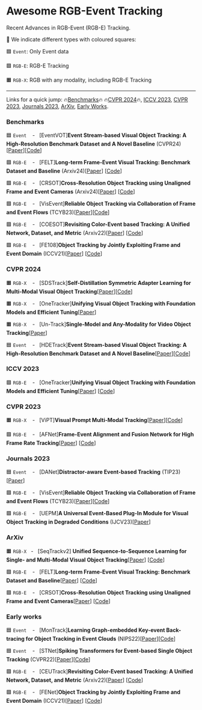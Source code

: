 # Awesome RGB-Event Tracking

Recent Advances in RGB-Event (RGB-E) Tracking.

:teddy_bear: We indicate different types with coloured squares:

:blue_square: `Event`: Only Event data

:green_square: `RGB-E`: RGB-E Tracking

:orange_square: `RGB-X`: RGB with any modality, including RGB-E Tracking


---

Links for a quick jump: 🔥[Benchmarks](#data)🔥 🔥[CVPR 2024](#cvpr24)🔥, [ICCV 2023](#iccv23), [CVPR 2023](#cvpr23), [Journals 2023](#j23), [ArXiv](#arxiv), [Early Works](#ew).

### <span id="data">Benchmarks</span>

:blue_square: `Event` &nbsp;&nbsp;&nbsp;-&nbsp;&nbsp;&nbsp;[EventVOT]**Event Stream-based Visual Object Tracking: A High-Resolution Benchmark Dataset and A Novel Baseline**&nbsp;(CVPR24)[[Paper](https://arxiv.org/abs/2309.14611)][[Code](https://github.com/Event-AHU/EventVOT_Benchmark)]

:green_square: `RGB-E` &nbsp;&nbsp;&nbsp;-&nbsp;&nbsp;&nbsp;[FELT]**Long-term Frame-Event Visual Tracking: Benchmark
Dataset and Baseline**&nbsp;(Arxiv24)[[Paper](https://arxiv.org/pdf/2403.05839)]
[[Code](https://github.com/Event-AHU/FELT_SOT_Benchmark)]

:green_square: `RGB-E` &nbsp;&nbsp;&nbsp;-&nbsp;&nbsp;&nbsp;[CRSOT]**Cross-Resolution Object Tracking using Unaligned Frame and Event Cameras**&nbsp;(Arxiv24)[[Paper](https://arxiv.org/abs/2401.02826)]
[[Code](https://github.com/Event-AHU/Cross_Resolution_SOT)]

:green_square: `RGB-E` &nbsp;&nbsp;&nbsp;-&nbsp;&nbsp;&nbsp;[VisEvent]**Reliable Object Tracking via Collaboration of Frame and Event Flows**&nbsp;(TCYB23)[[Paper](https://ieeexplore.ieee.org/abstract/document/10284004)][[Code](https://github.com/wangxiao5791509/VisEvent_SOT_Benchmark)]

:green_square: `RGB-E` &nbsp;&nbsp;&nbsp;-&nbsp;&nbsp;&nbsp;[COESOT]**Revisiting Color-Event based Tracking: A Unified Network, Dataset, and Metric**&nbsp;(Arxiv22)[[Paper](https://arxiv.org/abs/2211.11010)]
[[Code](https://github.com/Jee-King/ICCV2021_Event_Frame_Tracking)]

:green_square: `RGB-E` &nbsp;&nbsp;&nbsp;-&nbsp;&nbsp;&nbsp;[FE108]**Object Tracking by Jointly Exploiting Frame and Event Domain**&nbsp;(ICCV21)[[Paper](https://arxiv.org/abs/2109.09052)]
[[Code](https://github.com/Jee-King/ICCV2021_Event_Frame_Tracking)]

### <span id="cvpr24">CVPR 2024</span>
:orange_square: `RGB-X` &nbsp;&nbsp;&nbsp;-&nbsp;&nbsp;&nbsp;[SDSTrack]**Self-Distillation Symmetric Adapter Learning for Multi-Modal Visual Object Tracking**[[Paper](https://arxiv.org/abs/2403.16002)][[Code](https://github.com/hoqolo/SDSTrack)]

:orange_square: `RGB-X` &nbsp;&nbsp;&nbsp;-&nbsp;&nbsp;&nbsp;[OneTracker]**Unifying Visual Object Tracking with Foundation Models and Efficient Tuning**[[Paper](https://arxiv.org/abs/2403.09634)]

:orange_square: `RGB-X` &nbsp;&nbsp;&nbsp;-&nbsp;&nbsp;&nbsp;[Un-Track]**Single-Model and Any-Modality for Video Object Tracking**[[Paper](https://arxiv.org/abs/2311.15851)]

:blue_square: `Event` &nbsp;&nbsp;&nbsp;-&nbsp;&nbsp;&nbsp;[HDETrack]**Event Stream-based Visual Object Tracking: A High-Resolution Benchmark Dataset and A Novel Baseline**[[Paper](https://arxiv.org/abs/2309.14611)][[Code](https://github.com/Event-AHU/EventVOT_Benchmark)]

### <span id="iccv23">ICCV 2023</span>

:green_square: `RGB-E` &nbsp;&nbsp;&nbsp;-&nbsp;&nbsp;&nbsp;[OneTracker]**Unifying Visual Object Tracking with Foundation Models and Efficient Tuning**[[Paper](https://arxiv.org/abs/2307.04129)]
[[Code](https://github.com/ZHU-Zhiyu/High-Rank_RGB-Event_Tracker)]

### <span id="cvpr23">CVPR 2023</span>

:orange_square: `RGB-X` &nbsp;&nbsp;&nbsp;-&nbsp;&nbsp;&nbsp;[ViPT]**Visual Prompt Multi-Modal Tracking**[[Paper](https://arxiv.org/abs/2303.10826)][[Code](https://github.com/jiawen-zhu/ViPT)]

:green_square: `RGB-E` &nbsp;&nbsp;&nbsp;-&nbsp;&nbsp;&nbsp;[AFNet]**Frame-Event Alignment and Fusion Network for High Frame Rate Tracking**[[Paper](https://arxiv.org/abs/2305.15688)]
[[Code](https://github.com/Jee-King/AFNet)]

### <span id="j23">Journals 2023</span>
:blue_square: `Event` &nbsp;&nbsp;&nbsp;-&nbsp;&nbsp;&nbsp;[DANet]**Distractor-aware Event-based Tracking**&nbsp;(TIP23)[[Paper](https://ieeexplore.ieee.org/document/10299598)]

:green_square: `RGB-E` &nbsp;&nbsp;&nbsp;-&nbsp;&nbsp;&nbsp;[VisEvent]**Reliable Object Tracking via Collaboration of Frame and Event Flows**&nbsp;(TCYB23)[[Paper](https://ieeexplore.ieee.org/abstract/document/10284004)][[Code](https://github.com/wangxiao5791509/VisEvent_SOT_Benchmark)]

:green_square: `RGB-E` &nbsp;&nbsp;&nbsp;-&nbsp;&nbsp;&nbsp;[UEPM]**A Universal Event-Based Plug-In Module for Visual Object Tracking in Degraded Conditions**&nbsp;(IJCV23)[[Paper](https://link.springer.com/article/10.1007/s11263-023-01959-8)]

### <span id="arxiv">ArXiv</span>
:orange_square: `RGB-X`&nbsp;&nbsp;&nbsp;-&nbsp;&nbsp;&nbsp;[SeqTrackv2] **Unified Sequence-to-Sequence Learning for Single- and Multi-Modal Visual Object Tracking**[[Paper](https://arxiv.org/abs/2304.14394)]
  [[Code](https://github.com/chenxin-dlut/SeqTrackv2)]
  
:green_square: `RGB-E` &nbsp;&nbsp;&nbsp;-&nbsp;&nbsp;&nbsp;[FELT]**Long-term Frame-Event Visual Tracking: Benchmark
Dataset and Baseline**[[Paper](https://arxiv.org/pdf/2403.05839)]
[[Code](https://github.com/Event-AHU/FELT_SOT_Benchmark)]

:green_square: `RGB-E` &nbsp;&nbsp;&nbsp;-&nbsp;&nbsp;&nbsp;[CRSOT]**Cross-Resolution Object Tracking using Unaligned Frame and Event Cameras**[[Paper](https://arxiv.org/abs/2401.02826)]
[[Code](https://github.com/Event-AHU/Cross_Resolution_SOT)]

### <span id="ew">Early works</span>
:blue_square: `Event` &nbsp;&nbsp;&nbsp;-&nbsp;&nbsp;&nbsp;[MonTrack]**Learning Graph-embedded Key-event Back-tracing
for Object Tracking in Event Clouds**&nbsp;(NIPS22)[[Paper](https://openreview.net/pdf?id=hTxYJAKY85)][[Code](https://github.com/ZHU-Zhiyu/Event-tracking)]

:blue_square: `Event` &nbsp;&nbsp;&nbsp;-&nbsp;&nbsp;&nbsp;[STNet]**Spiking Transformers for Event-based Single Object Tracking**&nbsp;(CVPR22)[[Paper](https://openaccess.thecvf.com/content/CVPR2022/html/Zhang_Spiking_Transformers_for_Event-Based_Single_Object_Tracking_CVPR_2022_paper.html)][[Code](https://github.com/JeeKing/CVPR2022_STNet)]

:green_square: `RGB-E` &nbsp;&nbsp;&nbsp;-&nbsp;&nbsp;&nbsp;[CEUTrack]**Revisiting Color-Event based Tracking: A Unified Network, Dataset, and Metric**&nbsp;(Arxiv22)[[Paper](https://arxiv.org/abs/2211.11010)]
[[Code](https://github.com/Jee-King/ICCV2021_Event_Frame_Tracking)]

:green_square: `RGB-E` &nbsp;&nbsp;&nbsp;-&nbsp;&nbsp;&nbsp;[FENet]**Object Tracking by Jointly Exploiting Frame and Event Domain**&nbsp;(ICCV21)[[Paper](https://arxiv.org/abs/2109.09052)]
[[Code](https://github.com/Jee-King/ICCV2021_Event_Frame_Tracking)]























































